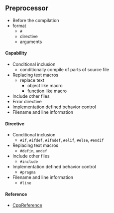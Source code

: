 ## Preprocessor

* Before the compilation
* format
    * `#`
    * directive
    * arguments

#### Capability
* Conditional inclusion
    * conditionally compile of parts of source file
* Replacing text macros
    * replace text
        * object like macro
        * function like macro
* Include other files
* Error directive
* Implementation defined behavior control
* Filename and line information

#### Directive
* Conditional inclusion
    * `#if`, `#ifdef`, `#ifndef`, `#elif`, `#else`, `#endif`
* Replacing text macros
    * `#defin`, `undef`
* Include other files
    * `#include`
* Implementation defined behavior control
    * `#pragma`
* Filename and line information
    * `#line`
#### Reference
* [CppReference](http://en.cppreference.com/w/cpp/preprocessor)